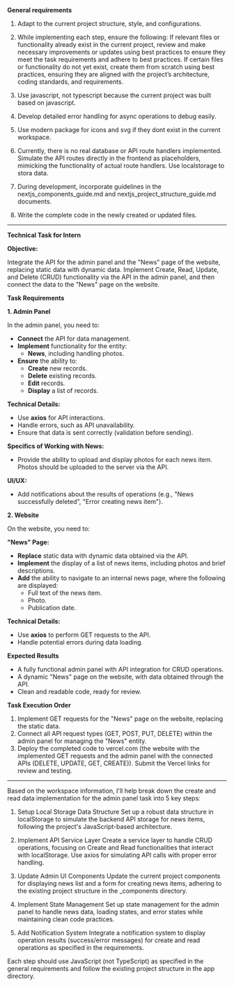 **General requirements**

1. Adapt to the current project structure, style, and configurations.
2. While implementing each step, ensure the following:
   If relevant files or functionality already exist in the current project, review and make necessary improvements or updates using best practices to ensure they meet the task requirements and adhere to best practices.
   If certain files or functionality do not yet exist, create them from scratch using best practices, ensuring they are aligned with the project’s architecture, coding standards, and requirements.

3. Use javascript, not typescript because the current project was built based on javascript.
4. Develop detailed error handling for async operations to debug easily.
5. Use modern package for icons and svg if they dont exist in the current workspace.
6. Currently, there is no real database or API route handlers implemented. Simulate the API routes directly in the frontend as placeholders, mimicking the functionality of actual route handlers. Use localstorage to stora data.
7. During development, incorporate guidelines in the nextjs_components_guide.md and nextjs_project_structure_guide.md documents.
8. Write the complete code in the newly created or updated files.

---

**Technical Task for Intern**

**Objective:**

Integrate the API for the admin panel and the "News" page of the website, replacing static data with dynamic data. Implement Create, Read, Update, and Delete (CRUD) functionality via the API in the admin panel, and then connect the data to the "News" page on the website.

**Task Requirements**

**1. Admin Panel**

In the admin panel, you need to:

- **Connect** the API for data management.
- **Implement** functionality for the entity:
  - **News**, including handling photos.
- **Ensure** the ability to:
  - **Create** new records.
  - **Delete** existing records.
  - **Edit** records.
  - **Display** a list of records.

**Technical Details:**

- Use **axios** for API interactions.
- Handle errors, such as API unavailability.
- Ensure that data is sent correctly (validation before sending).

**Specifics of Working with News:**

- Provide the ability to upload and display photos for each news item. Photos should be uploaded to the server via the API.

**UI/UX:**

- Add notifications about the results of operations (e.g., "News successfully deleted", "Error creating news item").

**2. Website**

On the website, you need to:

**"News" Page:**

- **Replace** static data with dynamic data obtained via the API.
- **Implement** the display of a list of news items, including photos and brief descriptions.
- **Add** the ability to navigate to an internal news page, where the following are displayed:
  - Full text of the news item.
  - Photo.
  - Publication date.

**Technical Details:**

- Use **axios** to perform GET requests to the API.
- Handle potential errors during data loading.

**Expected Results**

- A fully functional admin panel with API integration for CRUD operations.
- A dynamic "News" page on the website, with data obtained through the API.
- Clean and readable code, ready for review.

**Task Execution Order**

1.  Implement GET requests for the "News" page on the website, replacing the static data.
2.  Connect all API request types (GET, POST, PUT, DELETE) within the admin panel for managing the "News" entity.
3.  Deploy the completed code to vercel.com (the website with the implemented GET requests and the admin panel with the connected APIs (DELETE, UPDATE, GET, CREATE)). Submit the Vercel links for review and testing.

---

Based on the workspace information, I'll help break down the create and read data implementation for the admin panel task into 5 key steps:

1. Setup Local Storage Data Structure
   Set up a robust data structure in localStorage to simulate the backend API storage for news items, following the project's JavaScript-based architecture.

2. Implement API Service Layer
   Create a service layer to handle CRUD operations, focusing on Create and Read functionalities that interact with localStorage. Use axios for simulating API calls with proper error handling.

3. Update Admin UI Components
   Update the current project components for displaying news list and a form for creating news items, adhering to the existing project structure in the \_components directory.

4. Implement State Management
   Set up state management for the admin panel to handle news data, loading states, and error states while maintaining clean code practices.

5. Add Notification System
   Integrate a notification system to display operation results (success/error messages) for create and read operations as specified in the requirements.

Each step should use JavaScript (not TypeScript) as specified in the general requirements and follow the existing project structure in the app directory.
